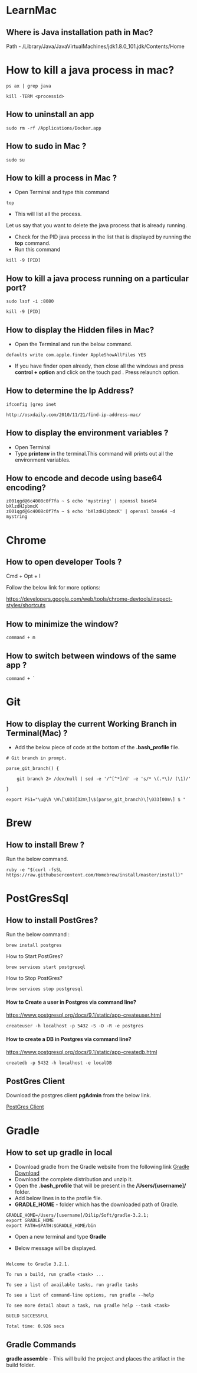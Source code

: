 # LearnMac

## Where is Java installation path in Mac?

Path - /Library/Java/JavaVirtualMachines/jdk1.8.0_101.jdk/Contents/Home

# How to kill a java process in mac?  

```
ps ax | grep java

kill -TERM <processid>

```
## How to uninstall an app

```
sudo rm -rf /Applications/Docker.app
```

## How to sudo  in Mac ?

```
sudo su
```


## How to kill a process in Mac ?

-   Open Terminal and type this command 

```
top
```

-   This will list all the process.

Let us say that you want to delete the java process that is already running.

-   Check for the PID java process in the list that is displayed by running the **top** command.
-   Run this command 

```
kill -9 [PID]
```

## How to kill a java process running on a particular port?

```
sudo lsof -i :8080
```
```
kill -9 [PID]
```

## How to display the Hidden files in Mac?

- Open the Terminal and run the below command.

```
defaults write com.apple.finder AppleShowAllFiles YES
```
- If you have finder open already, then close all the windows and press **control + option** and click on the touch pad . Press relaunch option.

## How to determine the Ip Address?
```
ifconfig |grep inet

http://osxdaily.com/2010/11/21/find-ip-address-mac/

```


## How to display the environment variables ?

- Open Terminal
- Type **printenv** in the terminal.This command will prints out all the environment variables.

## How to encode and decode using base64 encoding?

```
z001qgd@6c4008c0f7fa ~ $ echo 'mystring' | openssl base64
bXlzdHJpbmcK
z001qgd@6c4008c0f7fa ~ $ echo 'bXlzdHJpbmcK' | openssl base64 -d
mystring
```

# Chrome 

## How to open developer Tools ?

Cmd + Opt + I

Follow the below link for more options:

https://developers.google.com/web/tools/chrome-devtools/inspect-styles/shortcuts


## How to minimize the window?

```
command + m
```

## How to switch between windows of the same app ?

```
command + `
```

# Git

## How to display the current Working Branch in Terminal(Mac) ?

- Add the below piece of code at the bottom of the **.bash_profile** file.

```
# Git branch in prompt.

parse_git_branch() {

    git branch 2> /dev/null | sed -e '/^[^*]/d' -e 's/* \(.*\)/ (\1)/'

}

export PS1="\u@\h \W\[\033[32m\]\$(parse_git_branch)\[\033[00m\] $ "

```

# Brew

## How to install Brew ?

Run the below command.

```
ruby -e "$(curl -fsSL https://raw.githubusercontent.com/Homebrew/install/master/install)"

```

# PostGresSql

## How to install PostGres?

Run the below command : 

```
brew install postgres

```

How to Start PostGres?

```
brew services start postgresql
```

How to Stop PostGres?

```
brew services stop postgresql

```

#### How to Create a user in Postgres via command line?  

https://www.postgresql.org/docs/9.1/static/app-createuser.html

```
createuser -h localhost -p 5432 -S -D -R -e postgres

```

#### How to create a DB in Postgres via command line?  

https://www.postgresql.org/docs/9.1/static/app-createdb.html

```
createdb -p 5432 -h localhost -e localDB

```


## PostGres Client

Download the postgres client **pgAdmin** from the below link. 

[PostGres Client](https://www.postgresql.org/ftp/pgadmin3/pgadmin4/v1.1/macos/)

# Gradle 
## How to set up gradle in local

- Download gradle from the Gradle website from the following link [Gradle Download](https://gradle.org/gradle-download/)
- Download the complete distribution and unzip it.
- Open the **.bash_profile** that will be present in the **/Users/[username]/** folder.
- Add below lines in to the profile file.
- **GRADLE_HOME** - folder which has the downloaded path of Gradle.

```
GRADLE_HOME=/Users/[username]/Dilip/Soft/gradle-3.2.1;
export GRADLE_HOME
export PATH=$PATH:$GRADLE_HOME/bin
```
- Open a new terminal and type **Gradle** 

- Below message will be displayed. 
```

Welcome to Gradle 3.2.1.

To run a build, run gradle <task> ...

To see a list of available tasks, run gradle tasks

To see a list of command-line options, run gradle --help

To see more detail about a task, run gradle help --task <task>

BUILD SUCCESSFUL

Total time: 0.926 secs
```
## Gradle Commands

**gradle assemble** - This will build the project and places the artifact in the build folder.

